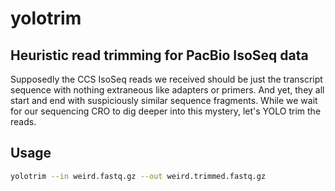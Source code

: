 # yolotrim
## Heuristic read trimming for PacBio IsoSeq data

Supposedly the CCS IsoSeq reads we received should be just the transcript sequence with nothing extraneous like adapters or primers. And yet, they all start and end with suspiciously similar sequence fragments. While we wait for our sequencing CRO to dig deeper into this mystery, let's YOLO trim the reads. 

## Usage

```sh
yolotrim --in weird.fastq.gz --out weird.trimmed.fastq.gz
```
